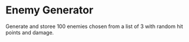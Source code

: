 Enemy Generator
===============

Generate and storee 100 enemies chosen from a list of 3 with random hit points and damage.